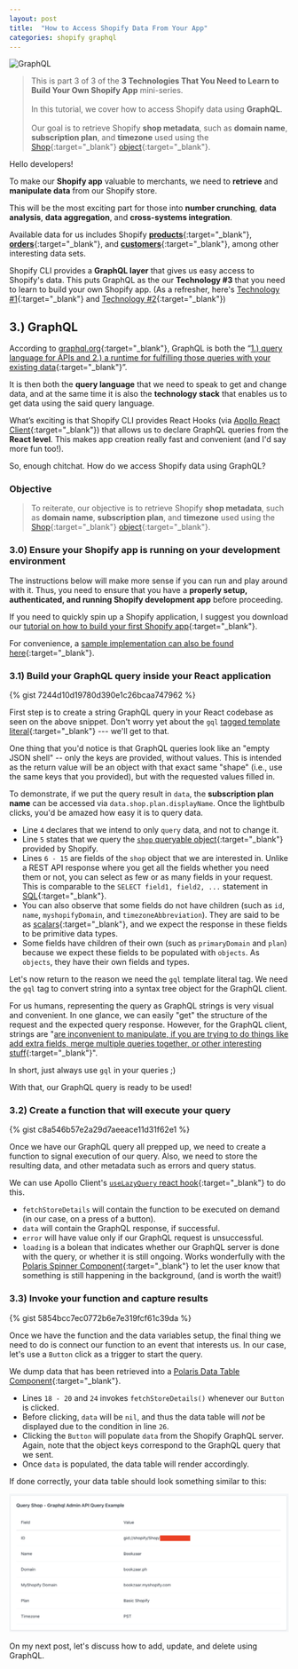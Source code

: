 ```yaml
---
layout: post
title:  "How to Access Shopify Data From Your App"
categories: shopify graphql
---
```

![GraphQL](https://mcusercontent.com/2258b1142d581e51c131c3e0e/images/03c35c6b-ec03-4df7-88b5-64b0acc4de95.png "How to Access Shopify Data From Your App")

> This is part 3 of 3 of the **3 Technologies That You Need to Learn to Build Your Own Shopify App** mini-series. <br /><br /> In this tutorial, we cover how to access Shopify data using **GraphQL**. <br /><br/>Our goal is to retrieve Shopify **shop metadata**, such as **domain name**, **subscription plan**, and **timezone** used using the [Shop](https://shopify.dev/docs/admin-api/graphql/reference/object/shop?api[version]=2020-04){:target="_blank"} [object](https://graphql.org/learn/schema/#:~:text=Object%20types%20and%20fields,appearsIn%3A%20%5BEpisode!%5D){:target="_blank"}.

Hello developers!

To make our **Shopify app** valuable to merchants, we need to **retrieve** and **manipulate data** from our Shopify store. 

This will be the most exciting part for those into **number crunching**, **data analysis**, **data aggregation**, and **cross-systems integration**.

Available data for us includes Shopify [**products**](https://shopify.dev/docs/admin-api/graphql/reference/object/product?api[version]=2020-04){:target="_blank"}, [**orders**](https://shopify.dev/docs/admin-api/graphql/reference/object/order?api[version]=2020-04){:target="_blank"}, and [**customers**](https://shopify.dev/docs/admin-api/graphql/reference/object/customer?api[version]=2020-04){:target="_blank"}, among other interesting data sets. 

Shopify CLI provides a **GraphQL layer** that gives us easy access to Shopify's data. This puts GraphQL as the our **Technology #3** that you need to learn to build your own Shopify app. (As a refresher, here's [Technology #1](https://us8.campaign-archive.com/?u=2258b1142d581e51c131c3e0e&id=07fac8376c&fbclid=IwAR2vmbMMT-Vo3wVmW9ybGOOVW6wV2AqpBWkrIQEMnN89qAAcnLuQQtVtIAM){:target="_blank"} and [Technology #2](https://us8.campaign-archive.com/?u=2258b1142d581e51c131c3e0e&id=98b52233a7&fbclid=IwAR1fbitPm4c-oES-97uLHoQTT4B1OhNtYmu927U4XfvUf_orvjDZLITtrK4){:target="_blank"}) 

## 3.) GraphQL
According to [graphql.org](https://graphql.org){:target="_blank"}, GraphQL is both the “[1.) query language for APIs and 2.) a runtime for fulfilling those queries with your existing data](https://graphql.org){:target="_blank"}”. 

It is then both the **query language** that we need to speak to get and change data, and at the same time it is also the **technology stack** that enables us to get data using the said query language.

What’s exciting is that Shopify CLI provides React Hooks (via [Apollo React Client](https://www.apollographql.com/docs/react){:target="_blank"}) that allows us to declare GraphQL queries from the **React level**. This makes app creation really fast and convenient (and I'd say more fun too!). 

So, enough chitchat. How do we access Shopify data using GraphQL?

### Objective

> To reiterate, our objective is to retrieve Shopify **shop metadata**, such as **domain name**, **subscription plan**, and **timezone** used using the [Shop](https://shopify.dev/docs/admin-api/graphql/reference/object/shop?api[version]=2020-04){:target="_blank"} [object](https://graphql.org/learn/schema/#:~:text=Object%20types%20and%20fields,appearsIn%3A%20%5BEpisode!%5D){:target="_blank"}.


### 3.0) Ensure your Shopify app is running on your development environment

The instructions below will make more sense if you can run and play around with it. Thus, you need to ensure that you have a **properly setup, authenticated, and running Shopify development app** before proceeding.

If you need to quickly spin up a Shopify application, I suggest you download our [tutorial on how to build your first Shopify app](https://landing.klaudsol.com/shopify-app-in-20-minutes){:target="_blank"}.

For convenience, a [sample implementation can also be found here](https://github.com/klaudsol/shopify-app-under-20-minutes/blob/master/pages/index.js){:target="_blank"}.

### 3.1) Build your GraphQL query inside your React application 
{% gist 7244d10d19780d390e1c26bcaa747962 %}

First step is to create a string GraphQL query in your React codebase as seen on the above snippet. Don't worry yet about the `gql` [tagged template literal](https://wesbos.com/tagged-template-literals){:target="_blank"} --- we'll get to that.

One thing that you'd notice is that GraphQL queries look like an "empty JSON shell" -- only the keys are provided, without values. This is intended as the return value will be an object with that exact same "shape" (i.e., use the same keys that you provided), but with the requested values filled in. 

To demonstrate, if we put the query result in `data`, the **subscription plan name** can be accessed via `data.shop.plan.displayName`. Once the lightbulb clicks, you'd be amazed how easy it is to query data.

* Line `4` declares that we intend to only `query` data, and not to change it. 
* Line `5` states that we query the [`shop` queryable object](https://shopify.dev/docs/admin-api/graphql/reference/object/shop?api[version]=2020-04){:target="_blank"} provided by Shopify.
* Lines `6 - 15` are fields of the `shop` object that we are interested in. Unlike a REST API response where you get all the fields whether you need them or not,  you can select as few or as many fields in your request. This is comparable to the `SELECT field1, field2, ...` statement in [SQL](https://en.wikipedia.org/wiki/SQL){:target="_blank"}. 
* You can also observe that some fields do not have children (such as `id`, `name`, `myshopifyDomain`, and `timezoneAbbreviation`). They are said to be as [scalars](https://shopify.dev/docs/admin-api/graphql/reference/scalar?api[version]=2020-04){:target="_blank"}, and we expect the response in these fields to be primitive data types.
* Some fields have children of their own (such as `primaryDomain` and `plan`) because we expect these fields to be populated with `objects`. As `objects`, they have their own fields and types. 

Let's now return to the reason we need the `gql` template literal tag. We need the `gql` tag to convert string into a syntax tree object for the GraphQL client. 

For us humans, representing the query as GraphQL strings is very visual and convenient. In one glance, we can easily "get" the structure of the request and the expected query response. However, for the GraphQL client, strings are "[are inconvenient to manipulate, if you are trying to do things like add extra fields, merge multiple queries together, or other interesting stuff](https://www.npmjs.com/package/graphql-tag){:target="_blank"}". 

In short, just always use `gql` in your queries ;)

With that, our GraphQL query is ready to be used!

### 3.2) Create a function that will execute your query
{% gist c8a546b57e2a29d7aeeace11d31f62e1 %}

Once we have our GraphQL query all prepped up, we need to create a function to signal execution of our query. Also, we need  to store the resulting data, and other metadata such as errors and query status. 

We can use Apollo Client's [`useLazyQuery` react hook](https://www.apollographql.com/docs/react/api/react-hooks/#uselazyquery){:target="_blank"} to do this.

* `fetchStoreDetails` will contain the function to be executed on demand (in our case, on a press of a button).
* `data` will contain the GraphQL response, if successful.
* `error` will have value only if our GraphQL request is unsuccessful.
* `loading` is a bolean that indicates whether our GraphQL server is done with the query, or whether it is still ongoing. Works wonderfully with the [Polaris Spinner Component](https://polaris.shopify.com/components/feedback-indicators/spinner){:target="_blank"} to let the user know that something is still happening in the background, (and is worth the wait!)


### 3.3) Invoke your function and capture results
{% gist 5854bcc7ec0772b6e7e319fcf61c39da %}

Once we have the function and the data variables setup, the final thing we need to do is connect our function to an event that interests us. In our case, let's use a `Button` click as a trigger to start the query.

We dump data that has been retrieved into a [Polaris Data Table Component](https://polaris.shopify.com/components/lists-and-tables/data-table){:target="_blank"}.

* Lines `18 - 20` and `24` invokes `fetchStoreDetails()` whenever our `Button` is clicked.
* Before clicking, `data` will be `nil`, and thus the data table will *not* be displayed due to the condition in line `26`.
* Clicking the `Button` will populate `data` from the Shopify GraphQL server. Again, note that the object keys correspond to the GraphQL query that we sent.
* Once `data` is populated, the data table will render accordingly. 

If done correctly, your data table should look something similar to this:

![Shopify Data Table](/assets/images/shopify20-48.png)

On my next post, let's discuss how to add, update, and delete using GraphQL.





